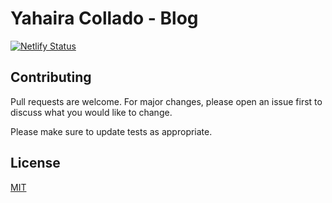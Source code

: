 # Yahaira Collado - Blog
[![Netlify Status](https://api.netlify.com/api/v1/badges/8919d0ca-6973-49aa-b477-da6b6058c109/deploy-status)](https://app.netlify.com/sites/yahairacollado/deploys)

## Contributing

Pull requests are welcome. For major changes, please open an issue first
to discuss what you would like to change.

Please make sure to update tests as appropriate.

## License

[MIT](./LICENSE)